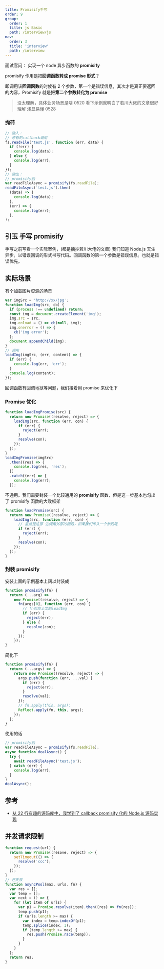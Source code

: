 ```yaml
---
title: Promisify手写
order: 9
group:
  order: 1
  title: js Basic
  path: /interview/js
nav:
  order: 3
  title: 'interview'
  path: /interview
---
```


面试官问： 实现一个 node 异步函数的 **promisify**

promisify 作用是把**回调函数转成 promise 形式**？

即调用该**回调函数**的时候有 2 个参数，第一个是错误信息，其次才是真正要返回的内容，Promisify 就是把**第二个参数转化为 promise**

> 没太理解，具体业务场景是啥 0520 看下示例就明白了若川大佬的文章很好理解 浅显易懂 0528

### 抛砖

```js
// 输入：
// 原有的callback调用
fs.readFile('test.js', function (err, data) {
  if (!err) {
    console.log(data);
  } else {
    console.log(err);
  }
});
// 输出：
// promisify后
var readFileAsync = promisify(fs.readFile);
readFileAsync('test.js').then(
  (data) => {
    console.log(data);
  },
  (err) => {
    console.log(err);
  },
);
```

## 引玉 手写 promisify

手写之前写看一个实际案例，(都是摘抄若川大佬的文章) 我们知道 Node.js 天生异步，以错误回调的形式书写代码。回调函数的第一个参数是错误信息。也就是错误优先。

## 实际场景

有个加载图片资源的场景

```js
var imgSrc = 'http://xx/jpg';
function loadImg(src, cb) {
  if (process !== undefined) return;
  const img = document.createElement('img');
  img.src = src;
  img.onload = () => cb(null, img);
  img.onerror = () => {
    cb('img error');
  };
  document.appendChild(img);
}
// 调用
loadImg(imgSrc, (err, content) => {
  if (err) {
    console.log(err, 'err');
  }
  console.log(content);
});
```

回调函数有回调地狱等问题，我们接着用 promise 来优化下

### Promise 优化

```js
function loadImgPromise(src) {
  return new Promise((resolve, reject) => {
    loadImg(src, function (err, con) {
      if (err) {
        reject(err);
      }
      resolve(con);
    });
  });
}
loadImgPromise(imgSrc)
  .then((res) => {
    console.log(res, 'res');
  })
  .catch((err) => {
    console.log(err);
  });
```

不通用。我们需要封装一个比较通用的 **promisify** 函数，但是这一步基本也勾出了 promisify 函数的大致框架

```js
function loadPromise(src) {
  return new Promise((resolve, reject) => {
    loadImg(src, function (err, con) {
      // 重点是这部 这调用外部的函数，如果我们传入一个参数呢
      if (err) {
        reject(err);
      }
      resolve(con);
    });
  });
}
```

### 封装 promisify

安装上面的示例基本上阔以封装成

```js
function promisify(fn) {
  return (...arg) =>
    new Promise((resolve, reject) => {
      fn(args[0], function (err, con) {
        // fn对应上文的loadImg
        if (err) {
          reject(err);
        } else {
          resolve(con);
        }
      });
    });
}
```

简化下

```js
function promisify(fn) {
  return (...args) => {
    return new Promise((resolve, reject) => {
      args.push(function (err, ...val) {
        if (err) {
          reject(err);
        }
        resolve(val);
      });
      // fn.apply(this, args);
      Reflect.apply(fn, this, args);
    });
  };
}
```

使用的话

```js
// promisify后
var readFileAsync = promisify(fs.readFile);
async function dealAsync() {
  try {
    await readFileAsync('test.js');
  } catch (err) {
    console.log(err);
  }
}
dealAsync();
```

## 参考

- [从 22 行有趣的源码库中，我学到了 callback promisify 化的 Node.js 源码实现](https://juejin.cn/post/7028731182216904740#heading-8)

## 并发请求限制

```js
function request(url) {
  return new Promise((resove, reject) => {
    setTimeout(() => {
      resolve('ccc');
    });
  });
}
// 已失败
function asyncPool(max, urls, fn) {
  var res = [];
  var temp = [];
  var next = () => {
    for (let item of urls) {
      var p1 = Promise.resolve(item).then((res) => fn(res));
      temp.push(p1);
      if (urls.length >= max) {
        var index = temp.indexOf(p1);
        temp.splice(index, 1);
        if (temp.length >= max) {
          res.push(Promise.race(temp));
        }
      }
    }
  };
  return res;
}
```
